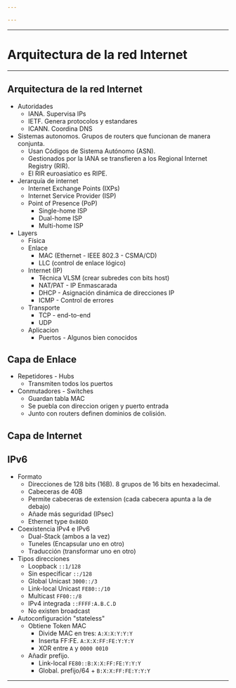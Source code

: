 ```yaml
---

---
```


---
# Arquitectura de la red Internet
---
## Arquitectura de la red Internet
- Autoridades
	- IANA. Supervisa IPs
	- IETF. Genera protocolos y estandares
	- ICANN. Coordina DNS
- Sistemas autonomos. Grupos de routers que funcionan de manera conjunta.
	- Usan Códigos de Sistema Autónomo (ASN).
	- Gestionados por la IANA se transfieren a los Regional Internet Registry (RIR).
	- El RIR euroasiatico es RIPE.
- Jerarquía de internet
	- Internet Exchange Points (IXPs)
	- Internet Service Provider (ISP)
	- Point of Presence (PoP)
		- Single-home ISP
		- Dual-home ISP
		- Multi-home ISP
- Layers
	- Física
	- Enlace
		- MAC (Ethernet - IEEE 802.3 - CSMA/CD)
		- LLC (control de enlace lógico)
	- Internet (IP)
		- Técnica VLSM (crear subredes con bits host)
		- NAT/PAT - IP Enmascarada
		- DHCP - Asignación dinámica de direcciones IP
		- ICMP - Control de errores
	- Transporte
		- TCP - end-to-end
		- UDP
	- Aplicacion
		- Puertos - Algunos bien conocidos
## Capa de Enlace
- Repetidores - Hubs
	- Transmiten todos los puertos
- Conmutadores - Switches
	- Guardan tabla MAC
	- Se puebla con direccion origen y puerto entrada
	- Junto con routers definen dominios de colisión.
## Capa de Internet

## IPv6
- Formato
	- Direcciones de 128 bits (16B). 8 grupos de 16 bits en hexadecimal.
	- Cabeceras de 40B
	- Permite cabeceras de extension (cada cabecera apunta a la de debajo)
	- Añade más seguridad (IPsec)
	- Ethernet type `0x86DD`
- Coexistencia IPv4 e IPv6
	- Dual-Stack (ambos a la vez)
	- Tuneles (Encapsular uno en otro)
	- Traducción (transformar uno en otro)
- Tipos direcciones
	- Loopback `::1/128`
	- Sin especificar `::/128`
	- Global Unicast `3000::/3`
	- Link-local Unicast `FE80::/10`
	- Multicast `FF00::/8`
	- IPv4 integrada `::FFFF:A.B.C.D`
	- No existen broadcast
- Autoconfiguración "stateless"
	- Obtiene Token MAC
		- Divide MAC en tres: `A:X:X:Y:Y:Y`
		- Inserta FF:FE. `A:X:X:FF:FE:Y:Y:Y`
		- XOR entre `A` y `0000 0010`
	- Añadir prefijo.
		- Link-local `FE80::B:X:X:FF:FE:Y:Y:Y`
		- Global. prefijo/64 + `B:X:X:FF:FE:Y:Y:Y`
---